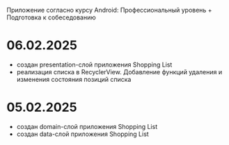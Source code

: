 Приложение согласно курсу Android: Профессиональный уровень + Подготовка к собеседованию

# 06.02.2025
- создан presentation-слой приложения Shopping List
- реализация списка в RecyclerView. Добавление функций удаления и изменения состояния позиций списка

# 05.02.2025
- создан domain-слой приложения Shopping List
- создан data-слой приложения Shopping List